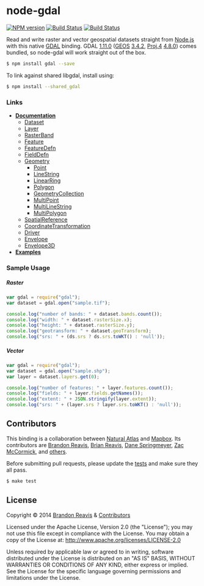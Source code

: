 # node-gdal
[![NPM version](https://badge.fury.io/js/gdal.png)](http://badge.fury.io/js/gdal)
[![Build Status](https://travis-ci.org/naturalatlas/node-gdal.png?branch=master)](https://travis-ci.org/naturalatlas/node-gdal)
[![Build Status](https://ci.appveyor.com/api/projects/status/mo06c2r5opdwak95)](https://ci.appveyor.com/project/brianreavis/node-gdal)

Read and write raster and vector geospatial datasets straight from [Node.js](http://nodejs.org) with this native [GDAL](http://www.gdal.org/) binding. GDAL [1.11.0](http://trac.osgeo.org/gdal/wiki/Release/1.11.0-News) ([GEOS](http://trac.osgeo.org/geos/) [3.4.2](http://trac.osgeo.org/geos/browser/tags/3.4.2/NEWS), [Proj.4](http://trac.osgeo.org/proj/) [4.8.0](http://www.osgeo.org/node/1268)) comes bundled, so node-gdal will work straight out of the box.

```sh
$ npm install gdal --save
```

To link against shared libgdal, install using:

```sh
$ npm install --shared_gdal
```

### Links

- [**Documentation**](docs/)
    - [Dataset](docs/dataset.md)
    - [Layer](docs/layer.md)
    - [RasterBand](docs/rasterband.md)
    - [Feature](docs/feature.md)
    - [FeatureDefn](docs/featuredefn.md)
    - [FieldDefn](docs/fielddefn.md)
    - [Geometry](docs/geometry.md)
        - [Point](docs/point.md)
        - [LineString](docs/linestring.md)
        - [LinearRing](docs/linearring.md)
        - [Polygon](docs/polygon.md)
        - [GeometryCollection](docs/geometrycollection.md)
        - [MultiPoint](docs/multipoint.md)
        - [MultiLineString](docs/multilinestring.md)
        - [MultiPolygon](docs/multipolygon.md)
    - [SpatialReference](docs/spatialreference.md)
    - [CoordinateTransformation](docs/coordinatetransformation.md)
    - [Driver](docs/driver.md)
    - [Envelope](docs/envelope.md)
    - [Envelope3D](docs/envelope3d.md)
- [**Examples**](examples/)

### Sample Usage

##### Raster
```js
var gdal = require("gdal");
var dataset = gdal.open("sample.tif");

console.log("number of bands: " + dataset.bands.count());
console.log("width: " + dataset.rasterSize.x);
console.log("height: " + dataset.rasterSize.y);
console.log("geotransform: " + dataset.geoTransform);
console.log("srs: " + (ds.srs ? ds.srs.toWKT() : 'null'));
```
##### Vector
```js
var gdal = require("gdal");
var dataset = gdal.open("sample.shp");
var layer = dataset.layers.get(0);

console.log("number of features: " + layer.features.count());
console.log("fields: " + layer.fields.getNames());
console.log("extent: " + JSON.stringify(layer.extent));
console.log("srs: " + (layer.srs ? layer.srs.toWKT() : 'null'));
```

## Contributors

This binding is a collaboration between [Natural Atlas](https://github.com/naturalatlas) and [Mapbox](https://github.com/mapbox). Its contributors are [Brandon Reavis](https://github.com/brandonreavis), [Brian Reavis](https://github.com/brianreavis), [Dane Springmeyer](https://github.com/springmeyer), [Zac McCormick](https://github.com/zhm), and [others](https://github.com/naturalatlas/node-gdal/graphs/contributors).

Before submitting pull requests, please update the [tests](test) and make sure they all pass.

```sh
$ make test
```

## License

Copyright &copy; 2014 [Brandon Reavis](https://github.com/brandonreavis) & [Contributors](https://github.com/naturalatlas/node-gdal/graphs/contributors)

Licensed under the Apache License, Version 2.0 (the "License"); you may not use this file except in compliance with the License. You may obtain a copy of the License at: http://www.apache.org/licenses/LICENSE-2.0

Unless required by applicable law or agreed to in writing, software distributed under the License is distributed on an "AS IS" BASIS, WITHOUT WARRANTIES OR CONDITIONS OF ANY KIND, either express or implied. See the License for the specific language governing permissions and limitations under the License.
